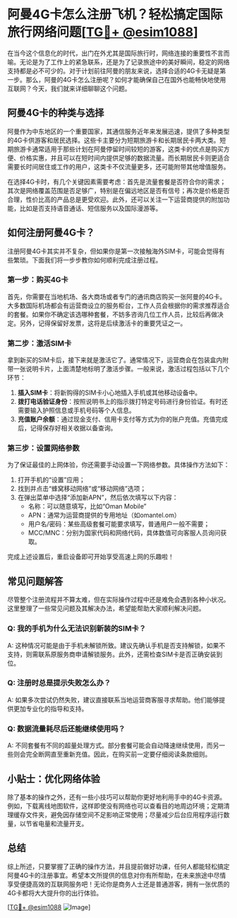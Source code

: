 # 阿曼4G卡怎么注册飞机？轻松搞定国际旅行网络问题[[TG💪+ @esim1088](https://t.me/s/esim1088)]

在当今这个信息化的时代，出门在外尤其是国际旅行时，网络连接的重要性不言而喻。无论是为了工作上的紧急联系，还是为了记录旅途中的美好瞬间，稳定的网络支持都是必不可少的。对于计划前往阿曼的朋友来说，选择合适的4G卡无疑是第一步。那么，阿曼的4G卡怎么注册呢？如何才能确保自己在国外也能畅快地使用互联网？今天，我们就来详细聊聊这个问题。

## 阿曼4G卡的种类与选择

阿曼作为中东地区的一个重要国家，其通信服务近年来发展迅速，提供了多种类型的4G卡供游客和居民选择。这些卡主要分为短期旅游卡和长期居民卡两大类。短期旅游卡通常适用于那些计划在阿曼停留时间较短的游客，这类卡的优点是购买方便、价格实惠，并且可以在短时间内提供足够的数据流量。而长期居民卡则更适合需要长时间居住或工作的用户，这类卡不仅流量更多，还可能附带其他增值服务。

在选择4G卡时，有几个关键因素需要考虑：首先是流量套餐是否符合你的需求；其次是网络覆盖范围是否足够广，特别是在偏远地区是否有信号；再次是价格是否合理，性价比高的产品总是更受欢迎。此外，还可以关注一下运营商提供的附加功能，比如是否支持语音通话、短信服务以及国际漫游等。

## 如何注册阿曼4G卡？

注册阿曼4G卡其实并不复杂，但如果你是第一次接触海外SIM卡，可能会觉得有些繁琐。下面我们将一步步教你如何顺利完成注册过程。

### 第一步：购买4G卡

首先，你需要在当地机场、各大商场或者专门的通讯商店购买一张阿曼的4G卡。大多数国际机场都会有运营商设立的服务柜台，工作人员会根据你的需求推荐适合的套餐。如果你不确定该选哪种套餐，不妨多咨询几位工作人员，比较后再做决定。另外，记得保留好发票，这将是后续激活卡的重要凭证之一。

### 第二步：激活SIM卡

拿到新买的SIM卡后，接下来就是激活它了。通常情况下，运营商会在包装盒内附带一张说明卡片，上面清楚地标明了激活步骤。一般来说，激活过程包括以下几个环节：

1. **插入SIM卡**：将新购得的SIM卡小心地插入手机或其他移动设备中。
2. **拨打电话验证身份**：按照说明书上的指示拨打特定号码进行身份验证。有时还需要输入护照信息或手机号码等个人信息。
3. **充值账户余额**：通过现金支付、信用卡支付等方式为你的账户充值。充值完成后，记得保存好相关收据以备查询。

### 第三步：设置网络参数

为了保证最佳的上网体验，你还需要手动设置一下网络参数。具体操作方法如下：

1. 打开手机的“设置”应用；
2. 找到并点击“蜂窝移动网络”或“移动网络”选项；
3. 在弹出菜单中选择“添加新APN”，然后依次填写以下内容：
   - 名称：可以随意填写，比如“Oman Mobile”
   - APN：通常为运营商提供的专用地址（如omantel.om）
   - 用户名/密码：某些高级套餐可能要求填写，普通用户一般不需要；
   - MCC/MNC：分别为国家代码和网络代码，具体数值可向客服人员询问获取。

完成上述设置后，重启设备即可开始享受高速上网的乐趣啦！

## 常见问题解答

尽管整个注册流程并不算太难，但在实际操作过程中还是难免会遇到各种小状况。这里整理了一些常见问题及其解决办法，希望能帮助大家顺利解决问题。

### Q: 我的手机为什么无法识别新装的SIM卡？
A: 这种情况可能是由于手机未解锁所致。建议先确认手机是否支持解锁，如果不支持，则需联系原服务商申请解锁服务。此外，还需检查SIM卡是否正确安装到位。

### Q: 注册时总是提示失败怎么办？
A: 如果多次尝试仍然失败，建议直接联系当地运营商客服寻求帮助。他们能够提供更加专业化的指导和支持。

### Q: 数据流量耗尽后还能继续使用吗？
A: 不同套餐有不同的超量处理方式。部分套餐可能会自动降速继续使用，而另一些则会完全断网直至重新充值。因此，在购买前一定要仔细阅读条款细则。

## 小贴士：优化网络体验

除了基本的操作之外，还有一些小技巧可以帮助你更好地利用手中的4G卡资源。例如，下载离线地图软件，这样即使没有网络也可以查看目的地周边环境；定期清理缓存文件夹，避免因存储空间不足影响正常使用；尽量减少后台应用程序运行数量，以节省电量和流量开支。

## 总结

综上所述，只要掌握了正确的操作方法，并且提前做好功课，任何人都能轻松搞定阿曼4G卡的注册事宜。希望本文所提供的信息对你有所帮助，在未来旅途中尽情享受便捷高效的互联网服务吧！无论你是商务人士还是普通游客，拥有一张优质的4G卡都将大大提升你的出行体验。

[[TG💪+ @esim1088](https://t.me/s/esim1088) ![Image](https://i.postimg.cc/4NQfJmqS/Snipaste-2025-05-13-00-14-12.png)]